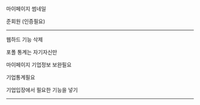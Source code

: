 마이페이지 썸네일

준회원 (인증필요)

---

웹하드 기능 삭제

포폴 통계는 자기자신만

마이페이지 기업정보 보완필요

기업통계필요

기업입장에서 필요한 기능을 넣기

---





